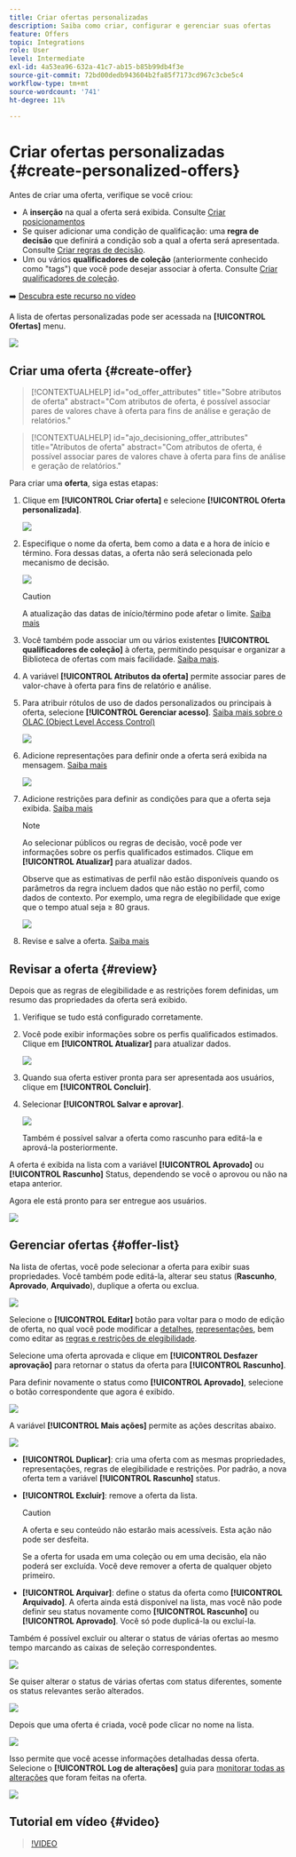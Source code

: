 ```yaml
---
title: Criar ofertas personalizadas
description: Saiba como criar, configurar e gerenciar suas ofertas
feature: Offers
topic: Integrations
role: User
level: Intermediate
exl-id: 4a53ea96-632a-41c7-ab15-b85b99db4f3e
source-git-commit: 72bd00dedb943604b2fa85f7173cd967c3cbe5c4
workflow-type: tm+mt
source-wordcount: '741'
ht-degree: 11%

---
```


# Criar ofertas personalizadas {#create-personalized-offers}

Antes de criar uma oferta, verifique se você criou:

* A **inserção** na qual a oferta será exibida. Consulte [Criar posicionamentos](../offer-library/creating-placements.md)
* Se quiser adicionar uma condição de qualificação: uma **regra de decisão** que definirá a condição sob a qual a oferta será apresentada. Consulte [Criar regras de decisão](../offer-library/creating-decision-rules.md).
* Um ou vários **qualificadores de coleção** (anteriormente conhecido como &quot;tags&quot;) que você pode desejar associar à oferta. Consulte [Criar qualificadores de coleção](../offer-library/creating-tags.md).

➡️ [Descubra este recurso no vídeo](#video)

A lista de ofertas personalizadas pode ser acessada na **[!UICONTROL Ofertas]** menu.

![](../assets/offers_list.png)

## Criar uma oferta {#create-offer}

>[!CONTEXTUALHELP]
>id="od_offer_attributes"
>title="Sobre atributos de oferta"
>abstract="Com atributos de oferta, é possível associar pares de valores chave à oferta para fins de análise e geração de relatórios."

>[!CONTEXTUALHELP]
>id="ajo_decisioning_offer_attributes"
>title="Atributos de oferta"
>abstract="Com atributos de oferta, é possível associar pares de valores chave à oferta para fins de análise e geração de relatórios."

Para criar uma **oferta**, siga estas etapas:

1. Clique em **[!UICONTROL Criar oferta]** e selecione **[!UICONTROL Oferta personalizada]**.

   ![](../assets/create_offer.png)

1. Especifique o nome da oferta, bem como a data e a hora de início e término. Fora dessas datas, a oferta não será selecionada pelo mecanismo de decisão.

   ![](../assets/offer_details.png)

   >[!CAUTION]
   >
   >A atualização das datas de início/término pode afetar o limite. [Saiba mais](add-constraints.md#capping-change-date)

1. Você também pode associar um ou vários existentes **[!UICONTROL qualificadores de coleção]** à oferta, permitindo pesquisar e organizar a Biblioteca de ofertas com mais facilidade. [Saiba mais](creating-tags.md).

1. A variável **[!UICONTROL Atributos da oferta]** permite associar pares de valor-chave à oferta para fins de relatório e análise.

1. Para atribuir rótulos de uso de dados personalizados ou principais à oferta, selecione **[!UICONTROL Gerenciar acesso]**. [Saiba mais sobre o OLAC (Object Level Access Control)](../../administration/object-based-access.md)

   ![](../assets/offer_manage-access.png)

1. Adicione representações para definir onde a oferta será exibida na mensagem. [Saiba mais](add-representations.md)

   ![](../assets/channel-placement.png)

1. Adicione restrições para definir as condições para que a oferta seja exibida. [Saiba mais](add-constraints.md)

   >[!NOTE]
   >
   >Ao selecionar públicos ou regras de decisão, você pode ver informações sobre os perfis qualificados estimados. Clique em **[!UICONTROL Atualizar]** para atualizar dados.
   >
   >Observe que as estimativas de perfil não estão disponíveis quando os parâmetros da regra incluem dados que não estão no perfil, como dados de contexto. Por exemplo, uma regra de elegibilidade que exige que o tempo atual seja ≥ 80 graus.

   ![](../assets/offer-constraints-example.png)

1. Revise e salve a oferta. [Saiba mais](#review)

## Revisar a oferta {#review}

Depois que as regras de elegibilidade e as restrições forem definidas, um resumo das propriedades da oferta será exibido.

1. Verifique se tudo está configurado corretamente.

1. Você pode exibir informações sobre os perfis qualificados estimados. Clique em **[!UICONTROL Atualizar]** para atualizar dados.

   ![](../assets/offer-summary-estimate.png)

1. Quando sua oferta estiver pronta para ser apresentada aos usuários, clique em **[!UICONTROL Concluir]**.

1. Selecionar **[!UICONTROL Salvar e aprovar]**.

   ![](../assets/offer_review.png)

   Também é possível salvar a oferta como rascunho para editá-la e aprová-la posteriormente.

A oferta é exibida na lista com a variável **[!UICONTROL Aprovado]** ou **[!UICONTROL Rascunho]** Status, dependendo se você o aprovou ou não na etapa anterior.

Agora ele está pronto para ser entregue aos usuários.

![](../assets/offer_created.png)

## Gerenciar ofertas {#offer-list}

Na lista de ofertas, você pode selecionar a oferta para exibir suas propriedades. Você também pode editá-la, alterar seu status (**Rascunho**, **Aprovado**, **Arquivado**), duplique a oferta ou exclua.

![](../assets/offer_created.png)

Selecione o **[!UICONTROL Editar]** botão para voltar para o modo de edição de oferta, no qual você pode modificar a [detalhes](#create-offer), [representações](#representations), bem como editar as [regras e restrições de elegibilidade](#eligibility).

Selecione uma oferta aprovada e clique em **[!UICONTROL Desfazer aprovação]** para retornar o status da oferta para **[!UICONTROL Rascunho]**.

Para definir novamente o status como **[!UICONTROL Aprovado]**, selecione o botão correspondente que agora é exibido.

![](../assets/offer_approve.png)

A variável **[!UICONTROL Mais ações]** permite as ações descritas abaixo.

![](../assets/offer_more-actions.png)

* **[!UICONTROL Duplicar]**: cria uma oferta com as mesmas propriedades, representações, regras de elegibilidade e restrições. Por padrão, a nova oferta tem a variável **[!UICONTROL Rascunho]** status.
* **[!UICONTROL Excluir]**: remove a oferta da lista.

  >[!CAUTION]
  >
  >A oferta e seu conteúdo não estarão mais acessíveis. Esta ação não pode ser desfeita.
  >
  >Se a oferta for usada em uma coleção ou em uma decisão, ela não poderá ser excluída. Você deve remover a oferta de qualquer objeto primeiro.

* **[!UICONTROL Arquivar]**: define o status da oferta como **[!UICONTROL Arquivado]**. A oferta ainda está disponível na lista, mas você não pode definir seu status novamente como **[!UICONTROL Rascunho]** ou **[!UICONTROL Aprovado]**. Você só pode duplicá-la ou excluí-la.

Também é possível excluir ou alterar o status de várias ofertas ao mesmo tempo marcando as caixas de seleção correspondentes.

![](../assets/offer_multiple-selection.png)

Se quiser alterar o status de várias ofertas com status diferentes, somente os status relevantes serão alterados.

![](../assets/offer_change-status.png)

Depois que uma oferta é criada, você pode clicar no nome na lista.

![](../assets/offer_click-name.png)

Isso permite que você acesse informações detalhadas dessa oferta. Selecione o **[!UICONTROL Log de alterações]** guia para [monitorar todas as alterações](../get-started/user-interface.md#monitoring-changes) que foram feitas na oferta.

![](../assets/offer_information.png)

## Tutorial em vídeo {#video}

>[!VIDEO](https://video.tv.adobe.com/v/329375?quality=12)
